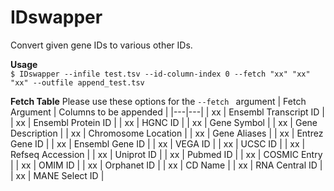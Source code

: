 # IDswapper
Convert given gene IDs to various other IDs.

**Usage**
<br>``$ IDswapper --infile test.tsv --id-column-index 0 --fetch "xx" "xx" "xx" --outfile append_test.tsv``</br>

**Fetch Table**
Please use these options for the ``--fetch `` argument
| Fetch Argument | Columns to be appended |
|---|---|
| xx | Ensembl Transcript ID |
| xx | Ensembl Protein ID |
| xx | HGNC ID |
| xx | Gene Symbol |
| xx | Gene Description |
| xx | Chromosome Location |
| xx | Gene Aliases |
| xx | Entrez Gene ID |
| xx | Ensembl Gene ID |
| xx | VEGA ID |
| xx | UCSC ID |
| xx | Refseq Accession |
| xx | Uniprot ID |
| xx | Pubmed ID |
| xx | COSMIC Entry |
| xx | OMIM ID |
| xx | Orphanet ID |
| xx | CD Name |
| xx | RNA Central ID |
| xx | MANE Select ID |
